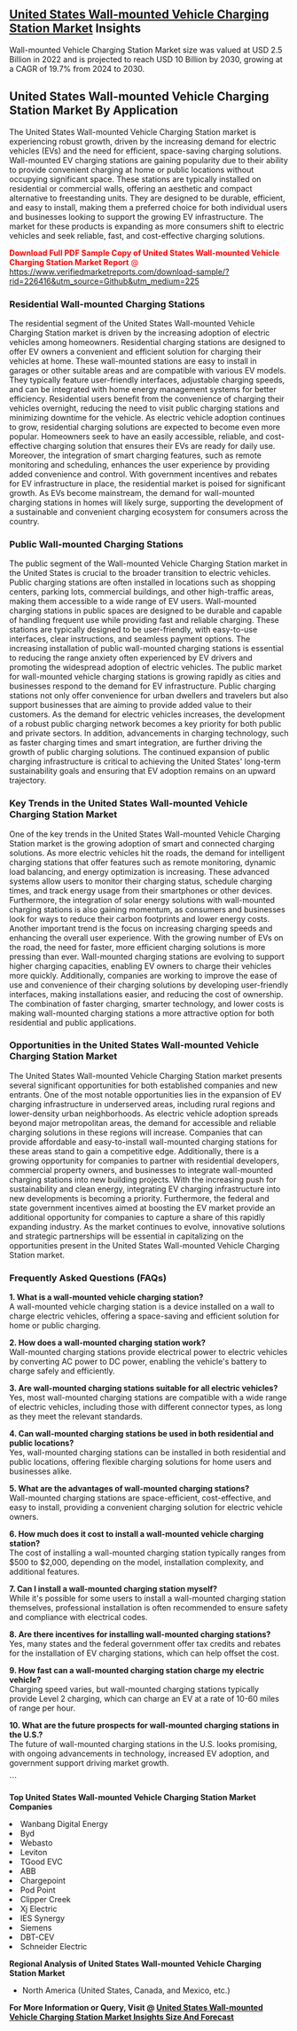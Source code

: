<h2><a href="https://www.verifiedmarketreports.com/download-sample/?rid=226416&amp;utm_source=Github&amp;utm_medium=225" target="_blank">United States Wall-mounted Vehicle Charging Station Market</a> Insights</h2><p>Wall-mounted Vehicle Charging Station Market size was valued at USD 2.5 Billion in 2022 and is projected to reach USD 10 Billion by 2030, growing at a CAGR of 19.7% from 2024 to 2030.</p><p> <h2>United States Wall-mounted Vehicle Charging Station Market By Application</h2> <p>The United States Wall-mounted Vehicle Charging Station market is experiencing robust growth, driven by the increasing demand for electric vehicles (EVs) and the need for efficient, space-saving charging solutions. Wall-mounted EV charging stations are gaining popularity due to their ability to provide convenient charging at home or public locations without occupying significant space. These stations are typically installed on residential or commercial walls, offering an aesthetic and compact alternative to freestanding units. They are designed to be durable, efficient, and easy to install, making them a preferred choice for both individual users and businesses looking to support the growing EV infrastructure. The market for these products is expanding as more consumers shift to electric vehicles and seek reliable, fast, and cost-effective charging solutions. <p><span class=""><span style="color: #ff0000;"><strong>Download Full PDF Sample Copy of United States Wall-mounted Vehicle Charging Station Market Report</strong> @ </span><a href="https://www.verifiedmarketreports.com/download-sample/?rid=226416&amp;utm_source=Github&amp;utm_medium=225" target="_blank">https://www.verifiedmarketreports.com/download-sample/?rid=226416&amp;utm_source=Github&amp;utm_medium=225</a></span></p></p> <h3>Residential Wall-mounted Charging Stations</h3> <p>The residential segment of the United States Wall-mounted Vehicle Charging Station market is driven by the increasing adoption of electric vehicles among homeowners. Residential charging stations are designed to offer EV owners a convenient and efficient solution for charging their vehicles at home. These wall-mounted stations are easy to install in garages or other suitable areas and are compatible with various EV models. They typically feature user-friendly interfaces, adjustable charging speeds, and can be integrated with home energy management systems for better efficiency. Residential users benefit from the convenience of charging their vehicles overnight, reducing the need to visit public charging stations and minimizing downtime for the vehicle. As electric vehicle adoption continues to grow, residential charging solutions are expected to become even more popular. Homeowners seek to have an easily accessible, reliable, and cost-effective charging solution that ensures their EVs are ready for daily use. Moreover, the integration of smart charging features, such as remote monitoring and scheduling, enhances the user experience by providing added convenience and control. With government incentives and rebates for EV infrastructure in place, the residential market is poised for significant growth. As EVs become mainstream, the demand for wall-mounted charging stations in homes will likely surge, supporting the development of a sustainable and convenient charging ecosystem for consumers across the country.</p> <h3>Public Wall-mounted Charging Stations</h3> <p>The public segment of the Wall-mounted Vehicle Charging Station market in the United States is crucial to the broader transition to electric vehicles. Public charging stations are often installed in locations such as shopping centers, parking lots, commercial buildings, and other high-traffic areas, making them accessible to a wide range of EV users. Wall-mounted charging stations in public spaces are designed to be durable and capable of handling frequent use while providing fast and reliable charging. These stations are typically designed to be user-friendly, with easy-to-use interfaces, clear instructions, and seamless payment options. The increasing installation of public wall-mounted charging stations is essential to reducing the range anxiety often experienced by EV drivers and promoting the widespread adoption of electric vehicles. The public market for wall-mounted vehicle charging stations is growing rapidly as cities and businesses respond to the demand for EV infrastructure. Public charging stations not only offer convenience for urban dwellers and travelers but also support businesses that are aiming to provide added value to their customers. As the demand for electric vehicles increases, the development of a robust public charging network becomes a key priority for both public and private sectors. In addition, advancements in charging technology, such as faster charging times and smart integration, are further driving the growth of public charging solutions. The continued expansion of public charging infrastructure is critical to achieving the United States' long-term sustainability goals and ensuring that EV adoption remains on an upward trajectory.</p> <h3>Key Trends in the United States Wall-mounted Vehicle Charging Station Market</h3> <p>One of the key trends in the United States Wall-mounted Vehicle Charging Station market is the growing adoption of smart and connected charging solutions. As more electric vehicles hit the roads, the demand for intelligent charging stations that offer features such as remote monitoring, dynamic load balancing, and energy optimization is increasing. These advanced systems allow users to monitor their charging status, schedule charging times, and track energy usage from their smartphones or other devices. Furthermore, the integration of solar energy solutions with wall-mounted charging stations is also gaining momentum, as consumers and businesses look for ways to reduce their carbon footprints and lower energy costs. Another important trend is the focus on increasing charging speeds and enhancing the overall user experience. With the growing number of EVs on the road, the need for faster, more efficient charging solutions is more pressing than ever. Wall-mounted charging stations are evolving to support higher charging capacities, enabling EV owners to charge their vehicles more quickly. Additionally, companies are working to improve the ease of use and convenience of their charging solutions by developing user-friendly interfaces, making installations easier, and reducing the cost of ownership. The combination of faster charging, smarter technology, and lower costs is making wall-mounted charging stations a more attractive option for both residential and public applications.</p> <h3>Opportunities in the United States Wall-mounted Vehicle Charging Station Market</h3> <p>The United States Wall-mounted Vehicle Charging Station market presents several significant opportunities for both established companies and new entrants. One of the most notable opportunities lies in the expansion of EV charging infrastructure in underserved areas, including rural regions and lower-density urban neighborhoods. As electric vehicle adoption spreads beyond major metropolitan areas, the demand for accessible and reliable charging solutions in these regions will increase. Companies that can provide affordable and easy-to-install wall-mounted charging stations for these areas stand to gain a competitive edge. Additionally, there is a growing opportunity for companies to partner with residential developers, commercial property owners, and businesses to integrate wall-mounted charging stations into new building projects. With the increasing push for sustainability and clean energy, integrating EV charging infrastructure into new developments is becoming a priority. Furthermore, the federal and state government incentives aimed at boosting the EV market provide an additional opportunity for companies to capture a share of this rapidly expanding industry. As the market continues to evolve, innovative solutions and strategic partnerships will be essential in capitalizing on the opportunities present in the United States Wall-mounted Vehicle Charging Station market.</p> <h3>Frequently Asked Questions (FAQs)</h3> <p><strong>1. What is a wall-mounted vehicle charging station?</strong><br> A wall-mounted vehicle charging station is a device installed on a wall to charge electric vehicles, offering a space-saving and efficient solution for home or public charging.</p> <p><strong>2. How does a wall-mounted charging station work?</strong><br> Wall-mounted charging stations provide electrical power to electric vehicles by converting AC power to DC power, enabling the vehicle's battery to charge safely and efficiently.</p> <p><strong>3. Are wall-mounted charging stations suitable for all electric vehicles?</strong><br> Yes, most wall-mounted charging stations are compatible with a wide range of electric vehicles, including those with different connector types, as long as they meet the relevant standards.</p> <p><strong>4. Can wall-mounted charging stations be used in both residential and public locations?</strong><br> Yes, wall-mounted charging stations can be installed in both residential and public locations, offering flexible charging solutions for home users and businesses alike.</p> <p><strong>5. What are the advantages of wall-mounted charging stations?</strong><br> Wall-mounted charging stations are space-efficient, cost-effective, and easy to install, providing a convenient charging solution for electric vehicle owners.</p> <p><strong>6. How much does it cost to install a wall-mounted vehicle charging station?</strong><br> The cost of installing a wall-mounted charging station typically ranges from $500 to $2,000, depending on the model, installation complexity, and additional features.</p> <p><strong>7. Can I install a wall-mounted charging station myself?</strong><br> While it's possible for some users to install a wall-mounted charging station themselves, professional installation is often recommended to ensure safety and compliance with electrical codes.</p> <p><strong>8. Are there incentives for installing wall-mounted charging stations?</strong><br> Yes, many states and the federal government offer tax credits and rebates for the installation of EV charging stations, which can help offset the cost.</p> <p><strong>9. How fast can a wall-mounted charging station charge my electric vehicle?</strong><br> Charging speed varies, but wall-mounted charging stations typically provide Level 2 charging, which can charge an EV at a rate of 10-60 miles of range per hour.</p> <p><strong>10. What are the future prospects for wall-mounted charging stations in the U.S.?</strong><br> The future of wall-mounted charging stations in the U.S. looks promising, with ongoing advancements in technology, increased EV adoption, and government support driving market growth.</p> ```</p><p><strong>Top United States Wall-mounted Vehicle Charging Station Market Companies</strong></p><div data-test-id=""><p><li>Wanbang Digital Energy</li><li> Byd</li><li> Webasto</li><li> Leviton</li><li> TGood EVC</li><li> ABB</li><li> Chargepoint</li><li> Pod Point</li><li> Clipper Creek</li><li> Xj Electric</li><li> IES Synergy</li><li> Siemens</li><li> DBT-CEV</li><li> Schneider Electric</li></p><div><strong>Regional Analysis of&nbsp;United States Wall-mounted Vehicle Charging Station Market</strong></div><ul><li dir="ltr"><p dir="ltr">North America&nbsp;(United States, Canada, and Mexico, etc.)</p></li></ul><p><strong>For More Information or Query, Visit @&nbsp;</strong><strong><a href="https://www.verifiedmarketreports.com/product/wall-mounted-vehicle-charging-station-market/?utm_source=Github&amp;utm_medium=225" target="_blank">United States Wall-mounted Vehicle Charging Station Market Insights Size And Forecast</a></strong></p></div>
